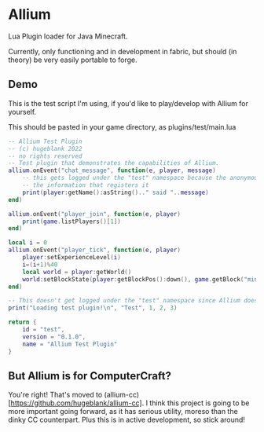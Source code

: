 # Allium
Lua Plugin loader for Java Minecraft.

Currently, only functioning and in development in fabric, but should (in theory) be very easily portable to forge.

## Demo
This is the test script I'm using, if you'd like to play/develop with Allium for yourself. 

This should be pasted in your game directory, as plugins/test/main.lua

```lua
-- Allium Test Plugin
-- (c) hugeblank 2022
-- no rights reserved
-- Test plugin that demonstrates the capabilities of Allium.
allium.onEvent("chat_message", function(e, player, message)
    -- this gets logged under the "test" namespace because the anonymous function gets called after the plugin returns
    -- the information that registers it
    print(player:getName():asString().." said "..message)
end)

allium.onEvent("player_join", function(e, player)
    print(game.listPlayers()[1])
end)

local i = 0
allium.onEvent("player_tick", function(e, player)
    player:setExperienceLevel(i)
    i=(i+1)%40
    local world = player:getWorld()
    world:setBlockState(player:getBlockPos():down(), game.getBlock("minecraft:diorite"):getDefaultState())
end)

-- This doesn't get logged under the "test" namespace since Allium doesn't know what plugin is running until the return
print("Loading test plugin!\n", "Test", 1, 2, 3)

return {
    id = "test",
    version = "0.1.0",
    name = "Allium Test Plugin"
}
```

## But Allium is for ComputerCraft?
You're right! That's moved to (allium-cc)[https://github.com/hugeblank/allium-cc]. I think this project is going to be
more important going forward, as it has serious utility, moreso than the dinky CC counterpart. Plus this is in active
development, so stick around!